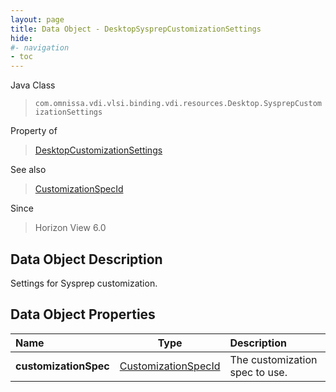 ```yaml
---
layout: page
title: Data Object - DesktopSysprepCustomizationSettings
hide:
#- navigation
- toc
---
```






Java Class
> `com.omnissa.vdi.vlsi.binding.vdi.resources.Desktop.SysprepCustomizationSettings`

Property of
> [DesktopCustomizationSettings](vdi.resources.Desktop.CustomizationSettings.md#field_detail)

See also
> [CustomizationSpecId](vdi.entity.CustomizationSpecId.md)

Since
> Horizon View 6.0


## Data Object Description

Settings for Sysprep customization.

## Data Object Properties

 Name | Type | Description
:---|:---:|:---
**customizationSpec**| [CustomizationSpecId](vdi.entity.CustomizationSpecId.md)|  The customization spec to use.
 


 
